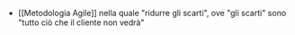 - [[Metodologia Agile]] nella quale "ridurre gli scarti", ove "gli scarti" sono "tutto ciò che il cliente non vedrà"